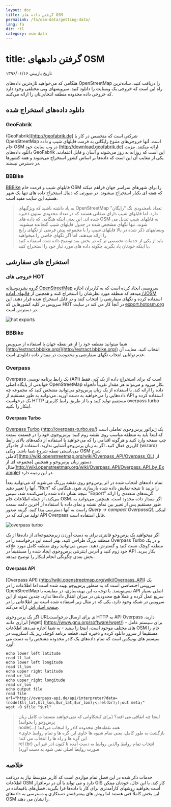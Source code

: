 ```yaml
---
layout: doc
title: گرفتن داده های OSM
permalink: /fa/osm-data/getting-data/
lang: fa
dir: rtl
category: osm-data
---
```


title: گرفتن دادههای OSM
=================  

تاریخ بازبینی ۱۳۹۶/۰۱/۱۶

هنگامی که می‌خواهید تازه‌ترین داده‌های OpenStreetMap را دریافت کنید، ساده‌ترین راه این است که خروجی یک وبسایت را دانلود کنید. سرویسهای وبی مختلفی وجود دارد که خروجی داده محدوده منطقه انتخابی‌تان را ارائه می‌کنند.  

دانلود داده‌های استخراج شده
--------------------------

### GeoFabrik

(GeoFabrik](http://geofabrik.de] شرکتی است که متخصص در کار با OpenStreetMap است. آنها خروجی‌های متنوع رایگانی به فرمت فایلهای شیپ و داده خام OSM در وب سایت خود (http://download.geofabrik.de) ارائه میکنند. مزیت دانلود داده‌های GeoFabrik این است که روزانه به روز می‌شوند و آسان و قابل اعتمادند. یکی از معایب آن این است که داده‌ها بر اساس کشور استخراج می‌شوند و همه کشورها در دسترس نیستند.  

### BBBike  

[BBBike](http://download.bbbike.org/osm/bbbike/) فایلهای شیپ و فرمت خام OSM را برای شهرهای سراسر جهان فراهم میکند که هفته ای یکبار استخراج میشوند. در صورتی که دنبال استخراج داده های تنها یک شهر هستید این سایت مفید است.

>به یاد داشته باشید که ویژگیهای OpenStreetMap تعداد نامحدودی تگ "رایگان" دارد.
>اما فایلهای شیپ دارای صفاتی هستند که در تعداد محدودی ستون ذخیره شده اند. این یعنی
> اینکه هنگامی که داده های OSM به فایلهای شیپ تبدیل می شوند، تنها تگهای مشخص شده
>در جدول فایلهای شیپ گنجانده میشوند. وبسایتهای ذکر شده در بالا فایلهای شیپ را 
> با مجموعه پیش فرضی از تگهای رایج را ارائه میدهند، اما اگر تگهای خاصی را میخواهید  
>باید از یکی از خدمات تخصصی تر که در بخش بعد توضیح داده شده استفاده کنید
>یا اینکه خودتان یاد بگیرید چگونه داده های مورد نیاز خود را استخراج کنید.

استخراج های سفارشی
-------------------

### خروجی های HOT  

[گروه بشردوستانه OpenStreetMap](http://hotosm.org) سرویسی ایجاد کرده است که به کاربران اجازه میدهد که منطقه مورد نظرشان را استخراج کنند و همچنین از [قالبهای آماده /JOSM](/fa/josm/josm-presets) استفاده کرده 
و تگهای سفارشی را انتخاب کنند و در فایل استخراج شده قرار دهند. این سرویس در کلیه کشورهایی که HOT در آنجا کار می کند در سایت [export.hotosm.org](http://export.hotosm.org) در دسترس است.

![hot exports][]

### BBBike  

شما میتوانید منطقه خود را از هر نقطه جهان با استفاده از سرویس [http://extract.bbbike.org/](http://extract.bbbike.org/) انتخاب کنید. معایب آن عدم توانایی انتخاب تگهای سفارشی و محدودیت در مقدار داده دانلودی است.  

### Overpass

Overpass یک رابط برنامه نویسی (API) است که برای استخراج داده از یک کپی فقط خواندنی از پایگاه اصلی OpenStreetMap بکار میرود و می‌تواند هر مقدار تقریباْ دلخواه داده را ارائه کند. با استفاده از یک زبان پرس‌وجو می‌توانید مشخص کنید که مجموعه چه داده‌هایی را می‌خواهید به دست آورید. می‌توانید به طور مستقیم از API استفاده کرده و یک درخواست HTTP مستقیم تولید کنید و یا از طریق رابط کاربری overpass turbo اینکار را بکنید.

#### Overpass Turbo

[Overpass Turbo] (http://overpass-turbo.eu/) یک ژنراتور پرس‌و‌جوی تعاملی است که ابتدا باید به منطقه مناسب روی نقشه زوم کنید. پرس‌و‌جوی خود را در قسمت سمت چپ صفحه وارد کنید و هرگونه اقدامی را که می‌خواهید با استفاده از دکمه‌های بالای رابط کاربری فعال کنید. اگر به زبان پرس‌وجو آشنایی ندارید، استفاده از جادوگر (wizard) می‌بایستی نقطه شروع شما باشد. ویکی OSM شرح [کاملی(http://wiki.openstreetmap.org/wiki/Overpass_API/Overpass_QL) از دستور زبان پرس‌وجو و همچنین [مجموعه ای از مثال(http://wiki.openstreetmap.org/wiki/Overpass_API/Overpass_API_by_Example) در این زمینه دارد.

تمام داده‌های انتخاب شده در اثر پرس‌وجو روی نقشه پررنگ می‌شوند که می‌توانید بعداً آنها را تغییر دهید. "Run" را بزنید تا نتیجه نمایش داده شده بازسازی شود. هنگامی که نتیجه نشان داده شده راضی‌کننده شد، سپس "Export" گزینه‌های متعددی را ارائه می‌کند، از جمله اطلاعات خام OSM. اگر مقدار داده محدود است، همچنین می‌توانید به طور مستقیم پس از تغییر بین نمای نقشه و نمای داده با استفاده از آخرین دکمه سمت راست به آنها دسترسی پیدا کنید. گزینه صدور *Query -> compact OverpassQL* لینکی تولید می‌کند که در API Overpass قابل استفاده است.

![overpass turbo][]

اگر میخواهید یک پرس‌وجو فانتزی برای به دست آوردن زیرمجموعه‌ای از داده‌ها از یک منطقه بزرگ طراحی کنید، بهتر است این درخواست را در Overpass Turbo و در یک منطقه کوچک تست کنید و گسترش دهید. سپس می‌توانید روی منطقه کامل مورد علاقه خود زوم کنید و آدرس اینترنتی پرس‌وجوی ایجاد شده را مستقیماً در API بکار ببرید. بخش بعدی چگونگی انجام اینکار را توضیح میدهد.

#### Overpass API

[Overpass API] (http://wiki.openstreetmap.org/wiki/Overpass_API) یک سرویس اختصاصی است که به منظور پرس‌وجو بهینه شده است اما اطلاعات را در OpenStreetMap نمی‌نویسد. با توجه به این بهینه‌سازی، در مقایسه با API اصلی بسیار سریع عمل کرده و عملاً هیچ محدودیتی در میزان انتقال داده‌ها ندارد. چندین نمونه از این سرویس در شبکه وجود دارد، یکی که در مثال زیر استفاده شده است نیز اطلاعاتی را در [صفحه اصلی‌اش](http://overpass-api.de/) ارائه می‌کند.

اگر یک پرس‌وجوی URLی برای ارسال درخواست HTTP به API Overpass دارید، ابزاری مانند [wget] (https://www.gnu.org/software/wget/) - برای سیستم عامل های مختلف موجود است، [اینجا](http://wget.addictivecode.org/FrequentlyAskedQuestions?action=show&redirect=Faq#download) را ببینید - به شما اجازه می‌دهد اطلاعات OSM خام را مستقیما از سرور دانلود کرده و ذخیره کنید. قطعه برنامه کوچک زیر یک اسکریپت در سیستم های یونیکس است که تمام داده‌های یک کادر محدوده مشخص را به دست می آورد:

```
echo lower left latitude
read ll_lat
echo lower left longitude
read ll_lon
echo upper right latitude
read ur_lat
echo upper_right longitude
read ur_lon
echo output file
read file
url="http://overpass-api.de/api/interpreter?data=(node($ll_lat,$ll_lon,$ur_lat,$ur_lon);<;rel(br););out meta;"
wget -O $file "$url"
```
>اینجا چه اتفاقی می افتد؟ (برای کنجکاوانی که نمی‌خواهند مستندات کامل زبان پرس‌وجو را بخوانند)  
>node(...) همه نقطه‌های محدوده کادر را انتخاب می‌کند؛  
> <بازگشت به طور کامل، یعنی تمام شیوه ها حاوی این گره ها و تمام روابط حاوی این گره ها و راه ها را انتخاب می کند؛  
> rel (br) انتخاب تمام روابط والدین روابط به دست آمده تا کنون (در غیر این صورت روابط اصلی نمی شود به دست آورد)
>



خلاصه
-------  

خدمات ذکر شده در این فصل تمام مواردی است که کاربر متوسط نیاز به دریافت اطلاعات OSM دارد و می تواند با آن در نرم‌افزار GIS کار کند. با این حال، خودتان ممکن است بخواهید روشهای کارآمدتری برای کار با داده‌ها فرا بگیرید. فصل‌های باقیمانده در این بخش کاملاً فنی هستند اما روش های پیشرفته‌تر دستکاری و دسترسی به داده‌های OSM را نشان می دهند.  


[hot exports]: /images/osm-data/hot-exports.png
[overpass turbo]: /images/osm-data/overpass_turbo.png